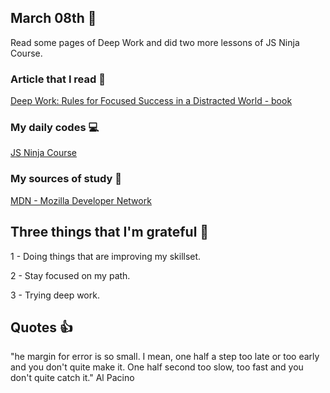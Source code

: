 ## March 08th :pushpin:

Read some pages of Deep Work and did two more lessons of JS Ninja Course.  

### Article that I read :newspaper:

[Deep Work: Rules for Focused Success in a Distracted World - book](https://www.amazon.com.br/Deep-Work-Focused-Success-Distracted/dp/1455586692)

### My daily codes :computer:

[JS Ninja Course](https://github.com/matheusmazeto/curso-javascript-ninja)

### My sources of study :scroll:

[MDN - Mozilla Developer Network](https://developer.mozilla.org/pt-BR/docs/Web/JavaScript/)

## Three things that I'm grateful :pray:

1 - Doing things that are improving my skillset.

2 - Stay focused on my path.

3 - Trying deep work.

## Quotes :thumbsup:

"he margin for error is so small. I mean, one half a step too late or too early and you don't quite make it. One half second too slow, too fast and you don't quite catch it." Al Pacino


